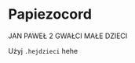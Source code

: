 <div>
  <h1>Papiezocord</h1>
  <p>JAN PAWEŁ 2 GWAŁCI MAŁE DZIECI</p>
  <p>Użyj <code>.hejdzieci</code> hehe</p>
</div>
